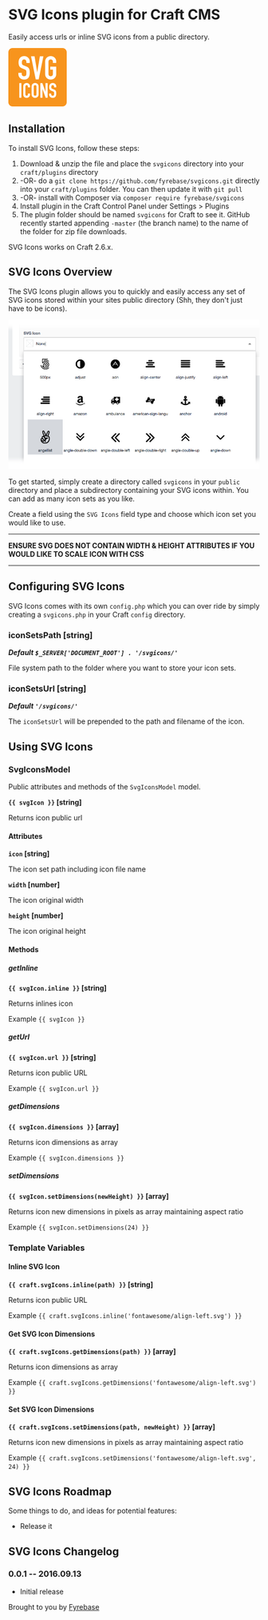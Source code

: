 # SVG Icons plugin for Craft CMS

Easily access urls or inline SVG icons from a public directory.

![Screenshot](resources/screenshots/plugin_logo.png)

## Installation

To install SVG Icons, follow these steps:

1. Download & unzip the file and place the `svgicons` directory into your `craft/plugins` directory
2.  -OR- do a `git clone https://github.com/fyrebase/svgicons.git` directly into your `craft/plugins` folder.  You can then update it with `git pull`
3.  -OR- install with Composer via `composer require fyrebase/svgicons`
4. Install plugin in the Craft Control Panel under Settings > Plugins
5. The plugin folder should be named `svgicons` for Craft to see it.  GitHub recently started appending `-master` (the branch name) to the name of the folder for zip file downloads.

SVG Icons works on Craft 2.6.x.

## SVG Icons Overview

The SVG Icons plugin allows you to quickly and easily access any set of SVG icons stored within your sites public directory (Shh, they don't just have to be icons).

![Screenshot](resources/screenshots/svg-icon-fieldtype.png)

To get started, simply create a directory called `svgicons` in your `public` directory and place a subdirectory containing your SVG icons within. You can add as many icon sets as you like.

Create a field using the `SVG Icons` field type and choose which icon set you would like to use.

---

**ENSURE SVG DOES NOT CONTAIN WIDTH & HEIGHT ATTRIBUTES IF YOU WOULD LIKE TO SCALE ICON WITH CSS**

---

## Configuring SVG Icons

SVG Icons comes with its own `config.php` which you can over ride by simply creating a `svgicons.php` in your Craft `config` directory.

### iconSetsPath [string]

***Default `$_SERVER['DOCUMENT_ROOT'] . '/svgicons/'`***

File system path to the folder where you want to store your icon sets.

### iconSetsUrl [string]

***Default `'/svgicons/'`***

The `iconSetsUrl` will be prepended to the path and filename of the icon.

## Using SVG Icons

### SvgIconsModel

Public attributes and methods of the `SvgIconsModel` model.

**`{{ svgIcon }}` [string]**

Returns icon public url

#### Attributes

**`icon` [string]**

The icon set path including icon file name

**`width` [number]**

The icon original width

**`height` [number]**

The icon original height

#### Methods

##### getInline

**`{{ svgIcon.inline }}` [string]**

Returns inlines icon

Example `{{ svgIcon }}`

##### getUrl

**`{{ svgIcon.url }}` [string]**

Returns icon public URL

Example `{{ svgIcon.url }}`

##### getDimensions

**`{{ svgIcon.dimensions }}` [array]**

Returns icon dimensions as array

Example `{{ svgIcon.dimensions }}`

##### setDimensions

**`{{ svgIcon.setDimensions(newHeight) }}` [array]**

Returns icon new dimensions in pixels as array maintaining aspect ratio

Example `{{ svgIcon.setDimensions(24) }}`

### Template Variables

#### Inline SVG Icon

**`{{ craft.svgIcons.inline(path) }}` [string]**

Returns icon public URL

Example `{{ craft.svgIcons.inline('fontawesome/align-left.svg') }}`

#### Get SVG Icon Dimensions

**`{{ craft.svgIcons.getDimensions(path) }}` [array]**

Returns icon dimensions as array

Example `{{ craft.svgIcons.getDimensions('fontawesome/align-left.svg') }}`

#### Set SVG Icon Dimensions

**`{{ craft.svgIcons.setDimensions(path, newHeight) }}` [array]**

Returns icon new dimensions in pixels as array maintaining aspect ratio

Example `{{ craft.svgIcons.setDimensions('fontawesome/align-left.svg', 24) }}`

## SVG Icons Roadmap

Some things to do, and ideas for potential features:

* Release it

## SVG Icons Changelog

### 0.0.1 -- 2016.09.13

* Initial release

Brought to you by [Fyrebase](http://fyrebase.com)

